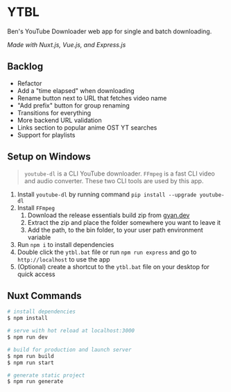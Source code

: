 # YTBL

Ben's YouTube Downloader web app for single and batch downloading.

_Made with Nuxt.js, Vue.js, and Express.js_

## Backlog

-   Refactor
-   Add a "time elapsed" when downloading
-   Rename button next to URL that fetches video name
-   "Add prefix" button for group renaming
-   Transitions for everything
-   More backend URL validation
-   Links section to popular anime OST YT searches
-   Support for playlists

## Setup on Windows

> `youtube-dl` is a CLI YouTube downloader. `FFmpeg` is a fast CLI video and audio converter. These two CLI tools are used by this app.

1. Install `youtube-dl` by running command `pip install --upgrade youtube-dl`
2. Install `FFmpeg`
    1. Download the release essentials build zip from [gyan.dev](https://www.gyan.dev/ffmpeg/builds/)
    2. Extract the zip and place the folder somewhere you want to leave it
    3. Add the path, to the bin folder, to your user path environment variable
3. Run `npm i` to install dependencies
4. Double click the `ytbl.bat` file or run `npm run express` and go to `http://localhost` to use the app
5. (Optional) create a shortcut to the `ytbl.bat` file on your desktop for quick access

## Nuxt Commands

```bash
# install dependencies
$ npm install

# serve with hot reload at localhost:3000
$ npm run dev

# build for production and launch server
$ npm run build
$ npm run start

# generate static project
$ npm run generate
```
